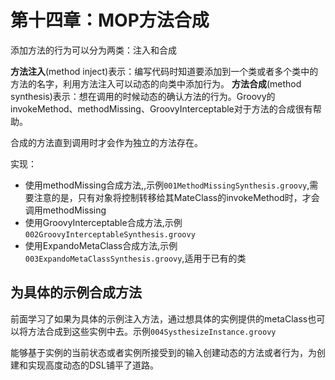 

# 第十四章：MOP方法合成

添加方法的行为可以分为两类：注入和合成

**方法注入**(method inject)表示：编写代码时知道要添加到一个类或者多个类中的方法的名字，利用方法注入可以动态的向类中添加行为。
**方法合成**(method synthesis)表示：想在调用的时候动态的确认方法的行为。Groovy的invokeMethod、methodMissing、GroovyInterceptable对于方法的合成很有帮助。

合成的方法直到调用时才会作为独立的方法存在。

实现：

 - 使用methodMissing合成方法,,示例`001MethodMissingSynthesis.groovy`,需要注意的是，只有对象将控制转移给其MateClass的invokeMethod时，才会调用methodMissing
 - 使用GroovyInterceptable合成方法,示例`002GroovyInterceptableSynthesis.groovy`
 - 使用ExpandoMetaClass合成方法,示例`003ExpandoMetaClassSynthesis.groovy`,适用于已有的类
 
 
 
 
 ## 为具体的示例合成方法
 
 前面学习了如果为具体的示例注入方法，通过想具体的实例提供的metaClass也可以将方法合成到这些实例中去。示例`004SysthesizeInstance.groovy`
 
 能够基于实例的当前状态或者实例所接受到的输入创建动态的方法或者行为，为创建和实现高度动态的DSL铺平了道路。
 
 
 
 
 
 
 
 
